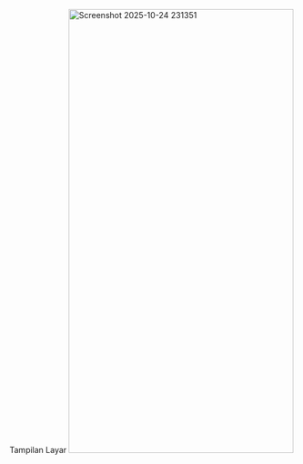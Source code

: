 Tampilan Layar
<img width="395" height="779" alt="Screenshot 2025-10-24 231351" src="https://github.com/user-attachments/assets/90ed8e80-b47d-47ca-bf59-b1630a165cf5" />
